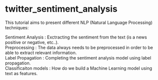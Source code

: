 # twitter_sentiment_analysis

This tutorial aims to present different NLP (Natural Language Processing) techniques:

Sentiment Analysis : Exctracting the sentiment from the text (is a news positive or negative, etc..).<br>
Preprocessing : The data always needs to be preprocessed in order to be able to extract relevant information.<br>
Label Propagation : Completing the sentiment analysis model using label propagation.<br>
Classificaiton models : How do we build a Machine Learning model using text as features.
